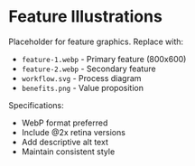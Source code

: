 # Feature Illustrations

Placeholder for feature graphics. Replace with:
- `feature-1.webp` - Primary feature (800x600)
- `feature-2.webp` - Secondary feature  
- `workflow.svg` - Process diagram
- `benefits.png` - Value proposition

Specifications:
- WebP format preferred
- Include @2x retina versions
- Add descriptive alt text
- Maintain consistent style
